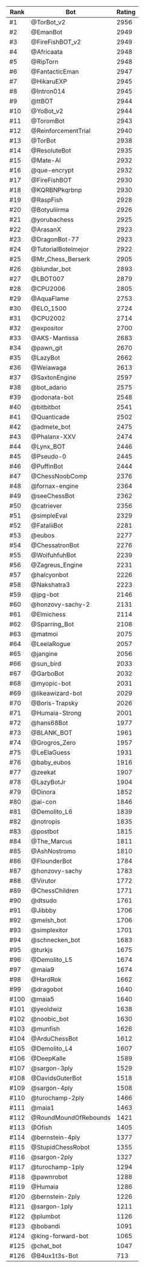 Rank|Bot|Rating
---|---|---
#1|@TorBot_v2|2956
#2|@EmanBot|2949
#3|@FireFishBOT_v2|2949
#4|@Africaata|2948
#5|@RipTorn|2948
#6|@FantacticEman|2947
#7|@HikaruEXP|2945
#8|@Intron014|2945
#9|@ttBOT|2944
#10|@YoBot_v2|2944
#11|@ToromBot|2943
#12|@ReinforcementTrial|2940
#13|@TorBot|2938
#14|@ResoluteBot|2935
#15|@Mate-AI|2932
#16|@que-encrypt|2932
#17|@FireFishBOT|2930
#18|@KQRBNPkqrbnp|2930
#19|@RaspFish|2928
#20|@Botyuliirma|2926
#21|@yorubachess|2925
#22|@ArasanX|2923
#23|@DragonBot-77|2923
#24|@TutorialBotelmejor|2922
#25|@Mr_Chess_Berserk|2905
#26|@blundar_bot|2893
#27|@LBOT007|2879
#28|@CPU2006|2805
#29|@AquaFlame|2753
#30|@ELO_1500|2724
#31|@CPU2002|2714
#32|@expositor|2700
#33|@AKS-Mantissa|2683
#34|@pawn_git|2670
#35|@LazyBot|2662
#36|@Weiawaga|2613
#37|@SaxtonEngine|2597
#38|@bot_adario|2575
#39|@odonata-bot|2548
#40|@bitbitbot|2541
#41|@Quanticade|2502
#42|@admete_bot|2475
#43|@Phalanx-XXV|2474
#44|@Lynx_BOT|2446
#45|@Pseudo-0|2445
#46|@PuffinBot|2444
#47|@ChessNoobComp|2376
#48|@fornax-engine|2364
#49|@seeChessBot|2362
#50|@catriever|2356
#51|@simpleEval|2329
#52|@FataliiBot|2281
#53|@eubos|2277
#54|@ChessatronBot|2276
#55|@WolfuhfuhBot|2239
#56|@Zagreus_Engine|2231
#57|@halcyonbot|2226
#58|@Nakshatra3|2223
#59|@jpg-bot|2146
#60|@honzovy-sachy-2|2131
#61|@Elmichess|2114
#62|@Sparring_Bot|2108
#63|@matmoi|2075
#64|@LeelaRogue|2057
#65|@jangine|2056
#66|@sun_bird|2033
#67|@GarboBot|2032
#68|@myopic-bot|2031
#69|@likeawizard-bot|2029
#70|@Boris-Trapsky|2026
#71|@Humaia-Strong|2001
#72|@hans68Bot|1977
#73|@BLANK_BOT|1961
#74|@Grogros_Zero|1957
#75|@LeElaGuess|1931
#76|@baby_eubos|1916
#77|@zeekat|1907
#78|@LazyBotJr|1904
#79|@Dinora|1852
#80|@ai-con|1846
#81|@Demolito_L6|1839
#82|@notropis|1835
#83|@postbot|1815
#84|@The_Marcus|1811
#85|@AshNostromo|1810
#86|@FlounderBot|1784
#87|@honzovy-sachy|1783
#88|@Virutor|1772
#89|@ChessChildren|1771
#90|@dtsudo|1761
#91|@Jibbby|1706
#92|@melsh_bot|1706
#93|@simplexitor|1701
#94|@schnecken_bot|1683
#95|@turkjs|1675
#96|@Demolito_L5|1674
#97|@maia9|1674
#98|@HardRok|1662
#99|@dragobot|1640
#100|@maia5|1640
#101|@yeoldwiz|1638
#102|@noobic_bot|1630
#103|@munfish|1626
#104|@ArduChessBot|1612
#105|@Demolito_L4|1607
#106|@DeepKalle|1589
#107|@sargon-3ply|1529
#108|@DavidsGuterBot|1518
#109|@sargon-4ply|1508
#110|@turochamp-2ply|1466
#111|@maia1|1463
#112|@RoundMoundOfRebounds|1421
#113|@Ofish|1405
#114|@bernstein-4ply|1377
#115|@StupidChessRobot|1355
#116|@sargon-2ply|1327
#117|@turochamp-1ply|1294
#118|@pawnrobot|1288
#119|@Humaia|1286
#120|@bernstein-2ply|1226
#121|@sargon-1ply|1211
#122|@plumbot|1126
#123|@bobandi|1091
#124|@king-forward-bot|1065
#125|@chat_bot|1047
#126|@B4ux1t3s-Bot|713
